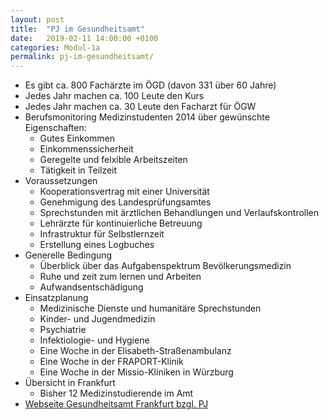 ```yaml
---
layout: post
title:  "PJ im Gesundheitsamt"
date:   2019-02-11 14:00:00 +0100
categories: Modul-1a
permalink: pj-im-gesundheitsamt/
---
```


* Es gibt ca. 800 Fachärzte im ÖGD (davon 331 über 60 Jahre)
* Jedes Jahr machen ca. 100 Leute den Kurs
* Jedes Jahr machen ca. 30 Leute den Facharzt für ÖGW
* Berufsmonitoring Medizinstudenten 2014 über gewünschte Eigenschaften:
  * Gutes Einkommen
  * Einkommenssicherheit
  * Geregelte und felxible Arbeitszeiten
  * Tätigkeit in Teilzeit
* Voraussetzungen
  * Kooperationsvertrag mit einer Universität
  * Genehmigung des Landesprüfungsamtes
  * Sprechstunden mit ärztlichen Behandlungen und Verlaufskontrollen
  * Lehrärzte für kontinuierliche Betreuung
  * Infrastruktur für Selbstlernzeit
  * Erstellung eines Logbuches
* Generelle Bedingung
  * Überblick über das Aufgabenspektrum Bevölkerungsmedizin
  * Ruhe und zeit zum lernen und Arbeiten
  * Aufwandsentschädigung
* Einsatzplanung
  * Medizinische Dienste und humanitäre Sprechstunden
  * Kinder- und Jugendmedizin
  * Psychiatrie
  * Infektiologie- und Hygiene
  * Eine Woche in der Elisabeth-Straßenambulanz
  * Eine Woche in der FRAPORT-Klinik
  * Eine Woche in der Missio-Kliniken in Würzburg
* Übersicht in Frankfurt
  * Bisher 12 Medizinstudierende im Amt
* [Webseite Gesundheitsamt Frankfurt bzgl. PJ](https://www.frankfurt.de/sixcms/detail.php?id=31282663)
